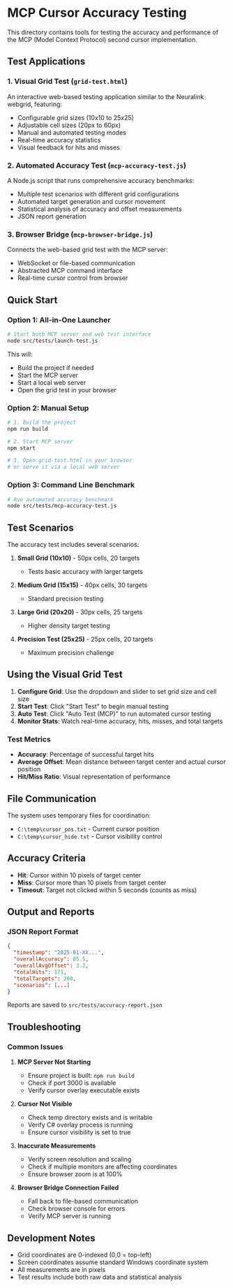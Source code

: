 # MCP Cursor Accuracy Testing

This directory contains tools for testing the accuracy and performance of the MCP (Model Context Protocol) second cursor implementation.

## Test Applications

### 1. Visual Grid Test (`grid-test.html`)
An interactive web-based testing application similar to the Neuralink webgrid, featuring:
- Configurable grid sizes (10x10 to 25x25)
- Adjustable cell sizes (20px to 60px)
- Manual and automated testing modes
- Real-time accuracy statistics
- Visual feedback for hits and misses

### 2. Automated Accuracy Test (`mcp-accuracy-test.js`)
A Node.js script that runs comprehensive accuracy benchmarks:
- Multiple test scenarios with different grid configurations
- Automated target generation and cursor movement
- Statistical analysis of accuracy and offset measurements
- JSON report generation

### 3. Browser Bridge (`mcp-browser-bridge.js`)
Connects the web-based grid test with the MCP server:
- WebSocket or file-based communication
- Abstracted MCP command interface
- Real-time cursor control from browser

## Quick Start

### Option 1: All-in-One Launcher
```bash
# Start both MCP server and web test interface
node src/tests/launch-test.js
```
This will:
- Build the project if needed
- Start the MCP server
- Start a local web server
- Open the grid test in your browser

### Option 2: Manual Setup
```bash
# 1. Build the project
npm run build

# 2. Start MCP server
npm start

# 3. Open grid-test.html in your browser
# or serve it via a local web server
```

### Option 3: Command Line Benchmark
```bash
# Run automated accuracy benchmark
node src/tests/mcp-accuracy-test.js
```

## Test Scenarios

The accuracy test includes several scenarios:

1. **Small Grid (10x10)** - 50px cells, 20 targets
   - Tests basic accuracy with larger targets
   
2. **Medium Grid (15x15)** - 40px cells, 30 targets  
   - Standard precision testing
   
3. **Large Grid (20x20)** - 30px cells, 25 targets
   - Higher density target testing
   
4. **Precision Test (25x25)** - 25px cells, 20 targets
   - Maximum precision challenge

## Using the Visual Grid Test

1. **Configure Grid**: Use the dropdown and slider to set grid size and cell size
2. **Start Test**: Click "Start Test" to begin manual testing
3. **Auto Test**: Click "Auto Test (MCP)" to run automated cursor testing
4. **Monitor Stats**: Watch real-time accuracy, hits, misses, and total targets

### Test Metrics

- **Accuracy**: Percentage of successful target hits
- **Average Offset**: Mean distance between target center and actual cursor position
- **Hit/Miss Ratio**: Visual representation of performance

## File Communication

The system uses temporary files for coordination:
- `C:\temp\cursor_pos.txt` - Current cursor position
- `C:\temp\cursor_hide.txt` - Cursor visibility control

## Accuracy Criteria

- **Hit**: Cursor within 10 pixels of target center
- **Miss**: Cursor more than 10 pixels from target center
- **Timeout**: Target not clicked within 5 seconds (counts as miss)

## Output and Reports

### JSON Report Format
```json
{
  "timestamp": "2025-01-XX...",
  "overallAccuracy": 85.5,
  "overallAvgOffset": 3.2,
  "totalHits": 171,
  "totalTargets": 200,
  "scenarios": [...]
}
```

Reports are saved to `src/tests/accuracy-report.json`

## Troubleshooting

### Common Issues

1. **MCP Server Not Starting**
   - Ensure project is built: `npm run build`
   - Check if port 3000 is available
   - Verify cursor overlay executable exists

2. **Cursor Not Visible**
   - Check temp directory exists and is writable
   - Verify C# overlay process is running
   - Ensure cursor visibility is set to true

3. **Inaccurate Measurements**
   - Verify screen resolution and scaling
   - Check if multiple monitors are affecting coordinates
   - Ensure browser zoom is at 100%

4. **Browser Bridge Connection Failed**
   - Fall back to file-based communication
   - Check browser console for errors
   - Verify MCP server is running

## Development Notes

- Grid coordinates are 0-indexed (0,0 = top-left)
- Screen coordinates assume standard Windows coordinate system
- All measurements are in pixels
- Test results include both raw data and statistical analysis